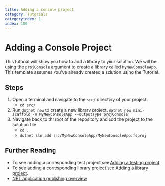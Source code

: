 ```yaml
---
title: Adding a console project
category: Tutorials
categoryindex: 1
index: 100
---
```


# Adding a Console Project

This tutorial will show you how to add a library to your solution.  We will be using the `projConsole` argument to create a library called `MyNewConsoleApp`.  This template assumes you've already created a solution using the [Tutorial](../Tutorials/Getting_Started_With_Libraries.md).

## Steps

1. Open a terminal and navigate to the `src/` directory of your project:
    - `cd src/`
2. Run `dotnet new`  to create a new library project.
    `dotnet new mini-scaffold -n MyNewConsoleApp --outputType projConsole`
3. Navigate back to thr root of the repository and add the project to the solution file.
    - `cd ..`
    - `dotnet sln add src/MyNewConsoleApp/MyNewConsoleApp.fsproj`

## Further Reading

- To see adding a corresponding test project see [Adding a testing project](add-a-testing-project.md).
- To see adding a corresponding library project see [Adding a library project](add-a-library-project.md).
- [NET application publishing overview](https://learn.microsoft.com/en-us/dotnet/core/deploying/)
